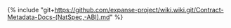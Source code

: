 {% include "git+https://github.com/expanse-project/wiki.wiki.git/Contract-Metadata-Docs-(NatSpec,-ABI).md" %}